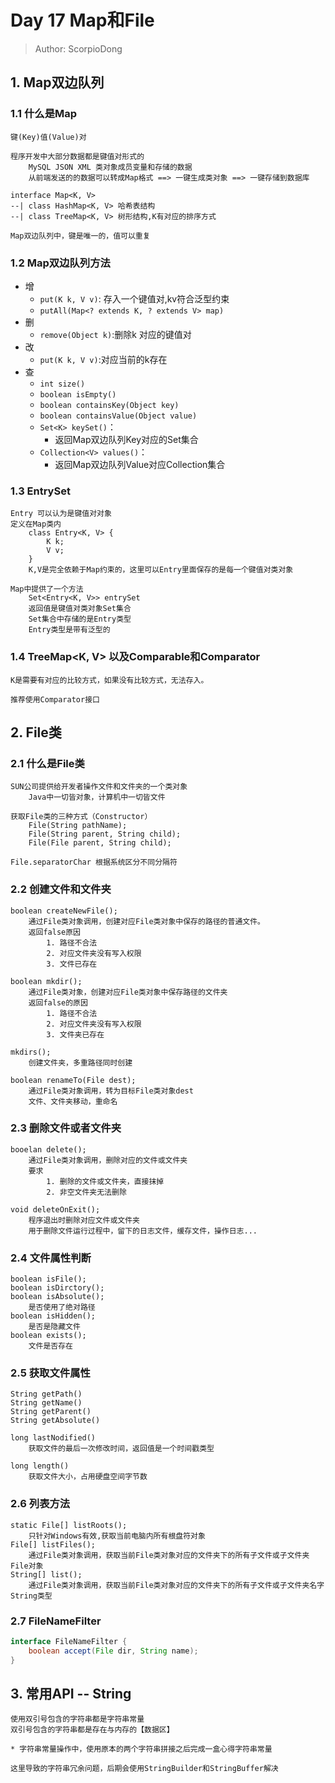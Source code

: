 # Day 17 Map和File

> Author: ScorpioDong

## 1. Map双边队列

### 1.1 什么是Map

```
键(Key)值(Value)对

程序开发中大部分数据都是键值对形式的
	MySQL JSON XML 类对象成员变量和存储的数据
	从前端发送的的数据可以转成Map格式 ==> 一键生成类对象 ==> 一键存储到数据库
	
interface Map<K, V>
--| class HashMap<K, V> 哈希表结构
--| class TreeMap<K, V> 树形结构,K有对应的排序方式

Map双边队列中，键是唯一的，值可以重复
```

### 1.2 Map双边队列方法

- 增
    - `put(K k, V v)`: 存入一个键值对,kv符合泛型约束
    - `putAll(Map<? extends K, ? extends V> map)`
- 删
    - `remove(Object k)`:删除k 对应的键值对
- 改
    - `put(K k, V v)`:对应当前的k存在
- 查
    - `int size()`
    - `boolean isEmpty()`
    - `boolean containsKey(Object key)`
    - `boolean containsValue(Object value)`
    - `Set<K> keySet()`：
        - 返回Map双边队列Key对应的Set集合
    - `Collection<V> values()`：
        - 返回Map双边队列Value对应Collection集合

### 1.3 EntrySet

```
Entry 可以认为是键值对对象
定义在Map类内
	class Entry<K, V> {
		K k;
		V v;
	}
	K,V是完全依赖于Map约束的，这里可以Entry里面保存的是每一个键值对类对象

Map中提供了一个方法
	Set<Entry<K, V>> entrySet
	返回值是键值对类对象Set集合
	Set集合中存储的是Entry类型
	Entry类型是带有泛型的
```

### 1.4 TreeMap<K, V> 以及Comparable和Comparator

```
K是需要有对应的比较方式，如果没有比较方式，无法存入。

推荐使用Comparator接口
```

## 2. File类

### 2.1 什么是File类

```
SUN公司提供给开发者操作文件和文件夹的一个类对象
	Java中一切皆对象，计算机中一切皆文件
	
获取File类的三种方式（Constructor）
	File(String pathName);
	File(String parent, String child);
	File(File parent, String child);
	
File.separatorChar 根据系统区分不同分隔符
```

### 2.2 创建文件和文件夹

```
boolean createNewFile();
	通过File类对象调用，创建对应File类对象中保存的路径的普通文件。
	返回false原因
		1. 路径不合法
		2. 对应文件夹没有写入权限
		3. 文件已存在

boolean mkdir();
	通过File类对象，创建对应File类对象中保存路径的文件夹
	返回false的原因
		1. 路径不合法
		2. 对应文件夹没有写入权限
		3. 文件夹已存在

mkdirs();
	创建文件夹，多重路径同时创建
	
boolean renameTo(File dest);
	通过File类对象调用，转为目标File类对象dest
	文件、文件夹移动，重命名
```

### 2.3 删除文件或者文件夹

```
booelan delete();
	通过File类对象调用，删除对应的文件或文件夹
	要求
		1. 删除的文件或文件夹，直接抹掉
		2. 非空文件夹无法删除
	
void deleteOnExit();
	程序退出时删除对应文件或文件夹
	用于删除文件运行过程中，留下的日志文件，缓存文件，操作日志...
```

### 2.4 文件属性判断

```
boolean isFile();
boolean isDirctory();
boolean isAbsolute();
	是否使用了绝对路径
boolean isHidden();
	是否是隐藏文件
boolean exists();
	文件是否存在
```

### 2.5 获取文件属性

```
String getPath()
String getName()
String getParent()
String getAbsolute()

long lastNodified()
	获取文件的最后一次修改时间，返回值是一个时间戳类型

long length()
	获取文件大小，占用硬盘空间字节数
```

### 2.6 列表方法

```
static File[] listRoots();
	只针对Windows有效,获取当前电脑内所有根盘符对象
File[] listFiles();
	通过File类对象调用，获取当前File类对象对应的文件夹下的所有子文件或子文件夹File对象
String[] list();
	通过File类对象调用，获取当前File类对象对应的文件夹下的所有子文件或子文件夹名字String类型
```

### 2.7 FileNameFilter

```java
interface FileNameFilter {
	boolean accept(File dir, String name);
}
```

## 3. 常用API -- String

```
使用双引号包含的字符串都是字符串常量
双引号包含的字符串都是存在与内存的【数据区】

* 字符串常量操作中，使用原本的两个字符串拼接之后完成一盒心得字符串常量

这里导致的字符串冗余问题，后期会使用StringBuilder和StringBuffer解决
```

